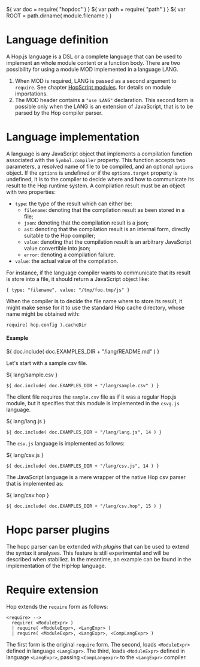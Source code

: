 ${ var doc = require( "hopdoc" ) }
${ var path = require( "path" ) }
${ var ROOT = path.dirname( module.filename ) }

Language definition
===================

A Hop.js language is a DSL or a complete language that can be used to
implement an whole module content or a function body. There are two
possibility for using a module MOD implemented in a language LANG.

  1. When MOD is required, LANG is passed as a second argument to
 `require`. See chapter [HopScript modules](01-module.html). for details
 on module importations.
  2. The MOD header contains a `"use LANG"` declaration.
 This second form is possible only when the LANG is an extension of JavaScript,
 that is to be parsed by the Hop compiler parser.


Language implementation
=======================

A language is any JavaScript object that implements a compilation
function associated with the `Symbol.compiler` property. This function
accepts two parameters, a resolved name of file to be compiled, and an
optional `options` object. If the `options` is undefined or if the
`options.target` property is undefined, it is to the compiler to
decide where and how to communicate its result to the Hop runtime
system. A compilation result must be an object with two properties:

  * `type`: the type of the result which can either be:
    * `filename`: denoting that the compilation result as been stored in
 a file;
    * `json`: denoting that the compilation result is a json;
    * `ast`: denoting that the compilation result is an internal form, directly
 suitable to the Hop compiler;
    * `value`: denoting that the compilation result is an arbitrary
 JavaScript value convertible into json;
    * `error`: denoting a compilation failure.
  * `value`: the actual value of the compilation.

For instance, if the language compiler wants to communicate that its
result is store into a file, it should return a JavaScript object like:

```
{ type: "filename", value: "/tmp/foo.tmp/js" }
```


When the compiler is to decide the file name where to store its result,
it might make sense for it to use the standard Hop cache directory, whose
name might be obtained with:

```
require( hop.config ).cacheDir
```


#### Example ####

${ doc.include( doc.EXAMPLES_DIR + "/lang/README.md" ) }

Let's start with a sample csv file.

${ <span class="label label-info">lang/sample.csv</span> }
```
${ doc.include( doc.EXAMPLES_DIR + "/lang/sample.csv" ) }
```

The client file requires the `sample.csv` file as if it was a regular
Hop.js module, but it specifies that this module is implemented in the
`csvg.js` language.

${ <span class="label label-info">lang/lang.js</span> }
```hopscript
${ doc.include( doc.EXAMPLES_DIR + "/lang/lang.js", 14 ) }
```

The `csv.js` language is implemented as follows:

${ <span class="label label-info">lang/csv.js</span> }
```hopscript
${ doc.include( doc.EXAMPLES_DIR + "/lang/csv.js", 14 ) }
```

The JavaScript language is a mere wrapper of the native Hop csv parser
that is implemented as:

${ <span class="label label-info">lang/csv.hop</span> }
```hop
${ doc.include( doc.EXAMPLES_DIR + "/lang/csv.hop", 15 ) }
```


Hopc parser plugins
===================

The hopc parser can be extended with _plugins_ that can be used to extend
the syntax it analyses. This feature is still experimental and will be
described when stabiliez. In the meantime, an example can be found in
the implementation of the HipHop language.


Require extension
=================

Hop extends the `require` form as follows:

```ebnf
<require> -->
  require( <ModuleExpr> )
  | require( <ModuleExpr>, <LangExpr> )
  | require( <ModuleExpr>, <LangExpr>, <CompLangExpr> )
```

The first form is the original `require` form. The second, loads 
`<ModuleExpr>` defined in language `<LangExpr>`. The third, loads
`<ModuleExpr>` defined in language `<LangExpr>`, passing `<CompLangexpr>`
to the `<LangExpr>` compiler.
